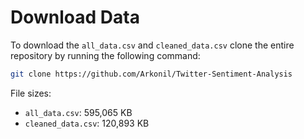 # Download Data

To download the `all_data.csv` and `cleaned_data.csv` clone the entire repository by running the following command:

```bash
git clone https://github.com/Arkonil/Twitter-Sentiment-Analysis
```

File sizes:

* `all_data.csv`: 595,065 KB
* `cleaned_data.csv`: 120,893 KB
